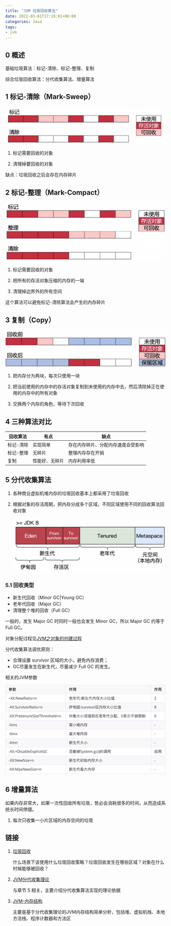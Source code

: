 ```yaml
---
title: "JVM 垃圾回收算法"
date: 2022-03-01T17:19:01+08:00
categories: Java
tags:
- jvm
---
```


## 0 概述

基础垃圾算法：标记-清除、标记-整理、复制

综合垃圾回收算法：分代收集算法、增量算法

## 1 标记-清除（Mark-Sweep）

![](https://raw.githubusercontent.com/littlefxc/littlefxc.github.io/images/images/20220303214940.png)

1. 标记需要回收的对象

2. 清理掉要回收的对象

缺点：垃圾回收之后会存在内存碎片

## 2 标记-整理（Mark-Compact）

![](https://raw.githubusercontent.com/littlefxc/littlefxc.github.io/images/images/20220303222629.png)

1. 标记需要回收的对象

2. 把所有的存活对象压缩的内存的一端
3. 清理掉边界外的所有空间

这个算法可以避免标记-清除算法会产生的内存碎片

## 3 复制（Copy）

![image-20220303223424546](https://raw.githubusercontent.com/littlefxc/littlefxc.github.io/images/images/image-20220303223424546.png)

1. 把内存分为两块，每次只使用一块

2. 把当前使用的内存中的存活对象复制到未使用的内存中去，然后清除掉正在使用的内存中的所有对象
3. 交换两个内存的角色，等待下次回收

## 4 三种算法对比

| 回收算法  | 有点           | 缺点                               |
| --------- | -------------- | ---------------------------------- |
| 标记-清除 | 实现简单       | 存在内存碎片、分配内存速度会受影响 |
| 标记-整理 | 无碎片         | 整理内存存在开销                   |
| 复制      | 性能好、无碎片 | 内存利用率低                       |

 ## 5 分代收集算法

1. 各种商业虚拟机堆内存的垃圾回收基本上都采用了垃圾回收

2. 根据对象的存活周期，把内存分成多个区域，不同区域使用不同的回收算法回收对象

   ![image-20220311113729890](https://raw.githubusercontent.com/littlefxc/littlefxc.github.io/images/images/image-20220311113729890.png)

### 5.1 回收类型

- 新生代回收（Minor GC|Young GC）
- 老年代回收（Major GC）
- 清理整个堆的回收（Full GC）

一般的，发生 Major GC 时同时一般也会发生 Minor GC，所以 Major GC 约等于 Full GC。

对象分配过程见[JVM之对象的创建过程](https://blog.csdn.net/Little_fxc/article/details/118633548?ops_request_misc=%257B%2522request%255Fid%2522%253A%2522164697019016780366533422%2522%252C%2522scm%2522%253A%252220140713.130102334.pc%255Fblog.%2522%257D&request_id=164697019016780366533422&biz_id=0&utm_medium=distribute.pc_search_result.none-task-blog-2~blog~first_rank_ecpm_v1~rank_v31_ecpm-2-118633548.nonecase&utm_term=对象&spm=1018.2226.3001.4450)

分代收集算法调优原则：

- 合理设置 survivor 区域的大小，避免内存浪费；
- GC尽量发生在新生代，尽量减少 Full GC 的发生。

相关的JVM参数

![image-20220311162205506](https://raw.githubusercontent.com/littlefxc/littlefxc.github.io/images/images/image-20220311162205506.png)

## 6 增量算法

如果内存非常大，如果一次性回收所有垃圾，势必会消耗很多的时间，从而造成系统长时间停摆。

1. 每次只收集一小片区域的内存空间的垃圾

## 链接

1. [垃圾回收](https://blog.csdn.net/Little_fxc/article/details/123210008?spm=1001.2014.3001.5501)

   什么场景下该使用什么垃圾回收策略？垃圾回收发生在哪些区域？对象在什么时候能够被回收？

2. [JVM分代收集理论](https://blog.csdn.net/Little_fxc/article/details/122603669?spm=1001.2014.3001.5501)

   与章节 5 相关，主要介绍分代收集算法实现的理论依据

3. [JVM-内存结构](https://blog.csdn.net/Little_fxc/article/details/114004380?ops_request_misc=%257B%2522request%255Fid%2522%253A%2522164698742116780269896838%2522%252C%2522scm%2522%253A%252220140713.130102334.pc%255Fblog.%2522%257D&request_id=164698742116780269896838&biz_id=0&utm_medium=distribute.pc_search_result.none-task-blog-2~blog~first_rank_ecpm_v1~rank_v31_ecpm-6-114004380.nonecase&utm_term=JVM&spm=1018.2226.3001.4450)

   主要是基于分代收集理论的JVM内存结构简单分析，包括堆、虚拟机栈、本地方法栈、程序计数器和方法区
